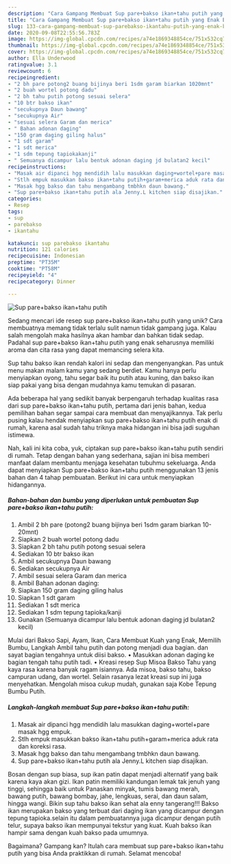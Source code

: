```yaml
---
description: "Cara Gampang Membuat Sup pare+bakso ikan+tahu putih yang Enak Banget"
title: "Cara Gampang Membuat Sup pare+bakso ikan+tahu putih yang Enak Banget"
slug: 133-cara-gampang-membuat-sup-parebakso-ikantahu-putih-yang-enak-banget
date: 2020-09-08T22:55:56.783Z
image: https://img-global.cpcdn.com/recipes/a74e1869348854ce/751x532cq70/sup-parebakso-ikantahu-putih-foto-resep-utama.jpg
thumbnail: https://img-global.cpcdn.com/recipes/a74e1869348854ce/751x532cq70/sup-parebakso-ikantahu-putih-foto-resep-utama.jpg
cover: https://img-global.cpcdn.com/recipes/a74e1869348854ce/751x532cq70/sup-parebakso-ikantahu-putih-foto-resep-utama.jpg
author: Ella Underwood
ratingvalue: 3.1
reviewcount: 6
recipeingredient:
- "2 bh pare potong2 buang bijinya beri 1sdm garam biarkan 1020mnt"
- "2 buah wortel potong dadu"
- "2 bh tahu putih potong sesuai selera"
- "10 btr bakso ikan"
- "secukupnya Daun bawang"
- "secukupnya Air"
- "sesuai selera Garam dan merica"
- " Bahan adonan daging"
- "150 gram daging giling halus"
- "1 sdt garam"
- "1 sdt merica"
- "1 sdm tepung tapiokakanji"
- " Semuanya dicampur lalu bentuk adonan daging jd bulatan2 kecil"
recipeinstructions:
- "Masak air dipanci hgg mendidih lalu masukkan daging+wortel+pare masak hgg empuk."
- "Stlh empuk masukkan bakso ikan+tahu putih+garam+merica aduk rata dan koreksi rasa."
- "Masak hgg bakso dan tahu mengambang tmbhkn daun bawang."
- "Sup pare+bakso ikan+tahu putih ala Jenny.L kitchen siap disajikan."
categories:
- Resep
tags:
- sup
- parebakso
- ikantahu

katakunci: sup parebakso ikantahu 
nutrition: 121 calories
recipecuisine: Indonesian
preptime: "PT35M"
cooktime: "PT58M"
recipeyield: "4"
recipecategory: Dinner

---
```



![Sup pare+bakso ikan+tahu putih](https://img-global.cpcdn.com/recipes/a74e1869348854ce/751x532cq70/sup-parebakso-ikantahu-putih-foto-resep-utama.jpg)

Sedang mencari ide resep sup pare+bakso ikan+tahu putih yang unik? Cara membuatnya memang tidak terlalu sulit namun tidak gampang juga. Kalau salah mengolah maka hasilnya akan hambar dan bahkan tidak sedap. Padahal sup pare+bakso ikan+tahu putih yang enak seharusnya memiliki aroma dan cita rasa yang dapat memancing selera kita.

Sup tahu bakso ikan rendah kalori ini sedap dan mengenyangkan. Pas untuk menu makan malam kamu yang sedang berdiet. Kamu hanya perlu menyiapkan oyong, tahu segar baik itu putih atau kuning, dan bakso ikan siap pakai yang bisa dengan mudahnya kamu temukan di pasaran.

Ada beberapa hal yang sedikit banyak berpengaruh terhadap kualitas rasa dari sup pare+bakso ikan+tahu putih, pertama dari jenis bahan, kedua pemilihan bahan segar sampai cara membuat dan menyajikannya. Tak perlu pusing kalau hendak menyiapkan sup pare+bakso ikan+tahu putih enak di rumah, karena asal sudah tahu triknya maka hidangan ini bisa jadi suguhan istimewa.


Nah, kali ini kita coba, yuk, ciptakan sup pare+bakso ikan+tahu putih sendiri di rumah. Tetap dengan bahan yang sederhana, sajian ini bisa memberi manfaat dalam membantu menjaga kesehatan tubuhmu sekeluarga. Anda dapat menyiapkan Sup pare+bakso ikan+tahu putih menggunakan 13 jenis bahan dan 4 tahap pembuatan. Berikut ini cara untuk menyiapkan hidangannya.

<!--inarticleads1-->

##### Bahan-bahan dan bumbu yang diperlukan untuk pembuatan Sup pare+bakso ikan+tahu putih:

1. Ambil 2 bh pare (potong2 buang bijinya beri 1sdm garam biarkan 10-20mnt)
1. Siapkan 2 buah wortel potong dadu
1. Siapkan 2 bh tahu putih potong sesuai selera
1. Sediakan 10 btr bakso ikan
1. Ambil secukupnya Daun bawang
1. Sediakan secukupnya Air
1. Ambil sesuai selera Garam dan merica
1. Ambil  Bahan adonan daging:
1. Siapkan 150 gram daging giling halus
1. Siapkan 1 sdt garam
1. Sediakan 1 sdt merica
1. Sediakan 1 sdm tepung tapioka/kanji
1. Gunakan  (Semuanya dicampur lalu bentuk adonan daging jd bulatan2 kecil)


Mulai dari Bakso Sapi, Ayam, Ikan, Cara Membuat Kuah yang Enak, Memilih Bumbu, Langkah Ambil tahu putih dan potong menjadi dua bagian. dan sayat bagian tengahnya untuk diisi bakso. • Masukkan adonan daging ke bagian tengah tahu putih tadi. • Kreasi resep Sup Misoa Bakso Tahu yang kaya rasa karena banyak ragam isiannya. Ada misoa, bakso tahu, bakso campuran udang, dan wortel. Selain rasanya lezat kreasi sup ini juga menyehatkan. Mengolah misoa cukup mudah, gunakan saja Kobe Tepung Bumbu Putih. 

<!--inarticleads2-->

##### Langkah-langkah membuat Sup pare+bakso ikan+tahu putih:

1. Masak air dipanci hgg mendidih lalu masukkan daging+wortel+pare masak hgg empuk.
1. Stlh empuk masukkan bakso ikan+tahu putih+garam+merica aduk rata dan koreksi rasa.
1. Masak hgg bakso dan tahu mengambang tmbhkn daun bawang.
1. Sup pare+bakso ikan+tahu putih ala Jenny.L kitchen siap disajikan.


Bosan dengan sup biasa, sup ikan patin dapat menjadi alternatif yang baik karena kaya akan gizi. Ikan patin memiliki kandungan lemak tak jenuh yang tinggi, sehingga baik untuk Panaskan minyak, tumis bawang merah, bawang putih, bawang bombay, jahe, lengkuas, serai, dan daun salam, hingga wangi. Bikin sup tahu bakso ikan sehat ala enny tangerang!!! Bakso ikan merupakan bakso yang terbuat dari daging ikan yang dicampur dengan tepung tapioka.selain itu dalam pembuatannya juga dicampur dengan putih telur, supaya bakso ikan mempunyai tekstur yang kuat. Kuah bakso ikan hampir sama dengan kuah bakso pada umumnya. 

Bagaimana? Gampang kan? Itulah cara membuat sup pare+bakso ikan+tahu putih yang bisa Anda praktikkan di rumah. Selamat mencoba!
